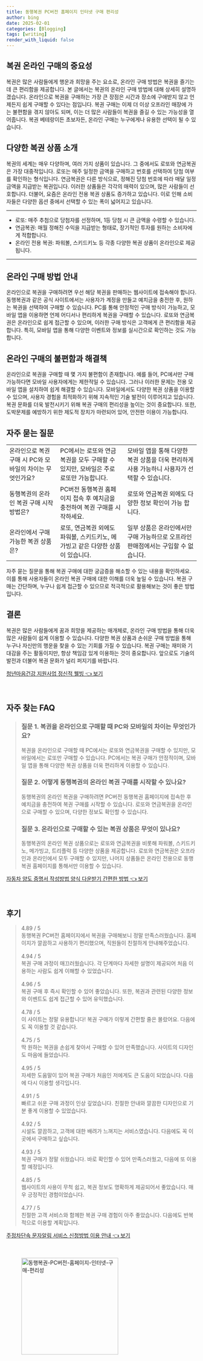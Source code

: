 ```yaml
---
title: 동행복권 PC버전 홈페이지 인터넷 구매 편리성
author: bing
date: 2025-02-01
categories: [Blogging]
tags: [writing]
render_with_liquid: false
---
```



<h2 id='복권 온라인 구매의 중요성'>복권 온라인 구매의 중요성</h2>

<p>복권은 많은 사람들에게 행운과 희망을 주는 요소로, 온라인 구매 방법은 복권을 즐기는 데 큰 편리함을 제공합니다. 본 글에서는 복권의 온라인 구매 방법에 대해 상세히 설명하겠습니다. 온라인으로 복권을 구매하는 가장 큰 장점은 시간과 장소에 구애받지 않고 언제든지 쉽게 구매할 수 있다는 점입니다. 복권 구매는 이제 더 이상 오프라인 매장에 가는 불편함을 겪지 않아도 되며, 이는 더 많은 사람들이 복권을 즐길 수 있는 가능성을 열어줍니다. 복권 베테랑이든 초보자든, 온라인 구매는 누구에게나 유용한 선택이 될 수 있습니다.</p>

<h2 id='다양한 복권 상품 소개'>다양한 복권 상품 소개</h2>

<p>복권의 세계는 매우 다양하며, 여러 가지 상품이 있습니다. 그 중에서도 로또와 연금복권은 가장 대중적입니다. 로또는 매주 일정한 금액을 구매하고 번호를 선택하여 당첨 여부를 확인하는 형식입니다. 연금복권은 다른 방식으로, 정해진 당첨 번호에 따라 매달 일정 금액을 지급받는 복권입니다. 이러한 상품들은 각각의 매력이 있으며, 많은 사람들이 선호합니다. 더불어, 요즘은 온라인 전용 복권 상품도 증가하고 있습니다. 이로 인해 소비자들은 다양한 옵션 중에서 선택할 수 있는 폭이 넓어지고 있습니다.</p>

<hr />

<ul>
    <li>로또: 매주 추첨으로 당첨자를 선정하며, 1등 당첨 시 큰 금액을 수령할 수 있습니다.</li>
    <li>연금복권: 매월 정해진 수익을 지급받는 형태로, 장기적인 투자를 원하는 소비자에게 적합합니다.</li>
    <li>온라인 전용 복권: 파워볼, 스키드키노 등 각종 다양한 복권 상품이 온라인으로 제공됩니다.</li>
</ul>

<hr />

<h2 id='온라인 구매 방법 안내'>온라인 구매 방법 안내</h2>

<p>온라인으로 복권을 구매하려면 우선 해당 복권을 판매하는 웹사이트에 접속해야 합니다. 동행복권과 같은 공식 사이트에서는 사용자가 계정을 만들고 예치금을 충전한 후, 원하는 복권을 선택하여 구매할 수 있습니다. PC를 통해 안정적인 구매 방식이 가능하고, 모바일 앱을 이용하면 언제 어디서나 편리하게 복권을 구매할 수 있습니다. 로또와 연금복권은 온라인으로 쉽게 접근할 수 있으며, 이러한 구매 방식은 고객에게 큰 편리함을 제공합니다. 특히, 모바일 앱을 통해 다양한 이벤트와 정보를 실시간으로 확인하는 것도 가능합니다.</p>

<h2 id='온라인 구매의 불편함과 해결책'>온라인 구매의 불편함과 해결책</h2>

<p>온라인으로 복권을 구매할 때 몇 가지 불편함이 존재합니다. 예를 들어, PC에서만 구매 가능하다면 모바일 사용자에게는 제한적일 수 있습니다. 그러나 이러한 문제는 전용 모바일 앱을 설치하여 쉽게 해결할 수 있습니다. 모바일에서도 다양한 복권 상품을 이용할 수 있으며, 사용자 경험을 최적화하기 위해 지속적인 기술 발전이 이루어지고 있습니다. 복권 문화를 더욱 발전시키기 위해 복권 구매의 편리성을 높이는 것이 중요합니다. 또한, 도박문제를 예방하기 위한 제도적 장치가 마련되어 있어, 안전한 이용이 가능합니다.</p>

<h2 id='자주 묻는 질문'>자주 묻는 질문</h2>

<table>
    <tr>
        <td>온라인으로 복권 구매 시 PC와 모바일의 차이는 무엇인가요?</td>
        <td>PC에서는 로또와 연금복권을 모두 구매할 수 있지만, 모바일은 주로 로또만 가능합니다.</td>
        <td>모바일 앱을 통해 다양한 복권 상품을 더욱 편리하게 사용 가능하니 사용자가 선택할 수 있습니다.</td>
    </tr>
    <tr>
        <td>동행복권의 온라인 복권 구매 시작 방법은?</td>
        <td>PC버전 동행복권 홈페이지 접속 후 예치금을 충전하여 복권 구매를 시작하세요.</td>
        <td>로또와 연금복권 외에도 다양한 정보 확인이 가능 합니다.</td>
    </tr>
    <tr>
        <td>온라인에서 구매 가능한 복권 상품은?</td>
        <td>로또, 연금복권 외에도 파워볼, 스키드키노, 메가빙고 같은 다양한 상품이 있습니다.</td>
        <td>일부 상품은 온라인에서만 구매 가능하므로 오프라인 판매점에서는 구입할 수 없습니다.</td>
    </tr>
</table>

<p>자주 묻는 질문을 통해 복권 구매에 대한 궁금증을 해소할 수 있는 내용을 확인하세요. 이를 통해 사용자들이 온라인 복권 구매에 대한 이해를 더욱 높일 수 있습니다. 복권 구매는 간단하며, 누구나 쉽게 접근할 수 있으므로 적극적으로 활용해보는 것이 좋은 방법입니다.</p>

<h2 id='결론'>결론</h2>

<p>복권은 많은 사람들에게 꿈과 희망을 제공하는 매개체로, 온라인 구매 방법을 통해 더욱 많은 사람들이 쉽게 이용할 수 있습니다. 다양한 복권 상품과 손쉬운 구매 방법을 통해 누구나 자신만의 행운을 찾을 수 있는 기회를 가질 수 있습니다. 복권 구매는 재미와 기대감을 주는 활동이지만, 항상 책임감 있게 이용하는 것이 중요합니다. 앞으로도 기술의 발전과 더불어 복권 문화가 널리 퍼지기를 바랍니다.</p>


<p><a class="click-button" title="청년마음건강 지원사업 정신적 웰빙" href="https://afficreate.github.io/posts/%EC%B2%AD%EB%85%84%EB%A7%88%EC%9D%8C%EA%B1%B4%EA%B0%95-%EC%A7%80%EC%9B%90%EC%82%AC%EC%97%85-%EC%A0%95%EC%8B%A0%EC%A0%81-%EC%9B%B0%EB%B9%99/" rel="dofollow">청년마음건강 지원사업 정신적 웰빙 👈 보기</a></p><br>
<h2 id='자주_찾는_FAQ'>자주 찾는 FAQ</h2>
<div itemscope="" itemtype="https://schema.org/FAQPage"> 
<blockquote> 
<div itemscope="" itemprop="mainEntity" itemtype="https://schema.org/Question"> 
<h3 itemprop="name">질문 1. 복권을 온라인으로 구매할 때 PC와 모바일의 차이는 무엇인가요?</h3> 
<div itemscope="" itemprop="acceptedAnswer" itemtype="https://schema.org/Answer"> 
<span itemprop="text"> 
<p>복권을 온라인으로 구매할 때 PC에서는 로또와 연금복권을 구매할 수 있지만, 모바일에서는 로또만 구매할 수 있습니다. PC에서는 복권 구매가 안정적이며, 모바일 앱을 통해 다양한 복권 상품을 더욱 편리하게 이용할 수 있습니다.</p> 
</span> 
</div> 
</div> 
<div itemscope="" itemprop="mainEntity" itemtype="https://schema.org/Question"> 
<h3 itemprop="name">질문 2. 어떻게 동행복권의 온라인 복권 구매를 시작할 수 있나요?</h3> 
<div itemscope="" itemprop="acceptedAnswer" itemtype="https://schema.org/Answer"> 
<span itemprop="text"> 
<p>동행복권의 온라인 복권을 구매하려면 PC버전 동행복권 홈페이지에 접속한 후 예치금을 충전하여 복권 구매를 시작할 수 있습니다. 로또와 연금복권을 온라인으로 구매할 수 있으며, 다양한 정보도 확인할 수 있습니다.</p> 
</span> 
</div> 
</div> 
<div itemscope="" itemprop="mainEntity" itemtype="https://schema.org/Question"> 
<h3 itemprop="name">질문 3. 온라인으로 구매할 수 있는 복권 상품은 무엇이 있나요?</h3> 
<div itemscope="" itemprop="acceptedAnswer" itemtype="https://schema.org/Answer"> 
<span itemprop="text"> 
<p>동행복권의 온라인 복권 상품으로는 로또와 연금복권을 비롯해 파워볼, 스키드키노, 메가빙고, 트리플럭 등 다양한 상품을 제공합니다. 로또와 연금복권은 오프라인과 온라인에서 모두 구매할 수 있지만, 나머지 상품들은 온라인 전용으로 동행복권 홈페이지를 통해서만 이용할 수 있습니다.</p> 
</span> 
</div> 
</div> 
</blockquote> 
</div>
<p><a class="click-button" title="자동차 양도 증명서 작성방법 양식 다운받기 간편한 방법" href="https://afficreate.github.io/posts/%EC%9E%90%EB%8F%99%EC%B0%A8-%EC%96%91%EB%8F%84-%EC%A6%9D%EB%AA%85%EC%84%9C-%EC%9E%91%EC%84%B1%EB%B0%A9%EB%B2%95-%EC%96%91%EC%8B%9D-%EB%8B%A4%EC%9A%B4%EB%B0%9B%EA%B8%B0-%EA%B0%84%ED%8E%B8%ED%95%9C-%EB%B0%A9%EB%B2%95/" rel="dofollow">자동차 양도 증명서 작성방법 양식 다운받기 간편한 방법 👈 보기</a></p><br>
<h2 id='후기'>후기</h2>
<div itemscope itemtype="https://schema.org/Product">
  <blockquote>
  <div itemprop="review" itemscope itemtype="https://schema.org/Review">
      <div itemprop="reviewRating" itemscope itemtype="https://schema.org/Rating"> <span itemprop="ratingValue">4.89</span> / <span itemprop="bestRating">5</span> </div>
      <span itemprop="reviewBody">동행복권 PC버전 홈페이지에서 복권을 구매해보니 정말 만족스러웠습니다. 홈페이지가 깔끔하고 사용하기 편리했으며, 직원들이 친절하게 안내해주었습니다.</span>
  </div>
  <br>
  <div itemprop="review" itemscope itemtype="https://schema.org/Review">
      <div itemprop="reviewRating" itemscope itemtype="https://schema.org/Rating"> <span itemprop="ratingValue">4.94</span> / <span itemprop="bestRating">5</span> </div>
      <span itemprop="reviewBody">복권 구매 과정이 매끄러웠습니다. 각 단계마다 자세한 설명이 제공되어 처음 이용하는 사람도 쉽게 이해할 수 있었습니다.</span>
  </div>
  <br>
  <div itemprop="review" itemscope itemtype="https://schema.org/Review">
      <div itemprop="reviewRating" itemscope itemtype="https://schema.org/Rating"> <span itemprop="ratingValue">4.96</span> / <span itemprop="bestRating">5</span> </div>
      <span itemprop="reviewBody">복권 구매 후 즉시 확인할 수 있어 좋았습니다. 또한, 복권과 관련된 다양한 정보와 이벤트도 쉽게 접근할 수 있어 유익했습니다.</span>
  </div>
  <br>
  <div itemprop="review" itemscope itemtype="https://schema.org/Review">
      <div itemprop="reviewRating" itemscope itemtype="https://schema.org/Rating"> <span itemprop="ratingValue">4.78</span> / <span itemprop="bestRating">5</span> </div>
      <span itemprop="reviewBody">이 사이트는 정말 유용합니다! 복권 구매가 이렇게 간편할 줄은 몰랐어요. 다음에도 꼭 이용할 것 같습니다.</span>
  </div>
  <br>
  <div itemprop="review" itemscope itemtype="https://schema.org/Review">
      <div itemprop="reviewRating" itemscope itemtype="https://schema.org/Rating"> <span itemprop="ratingValue">4.75</span> / <span itemprop="bestRating">5</span> </div>
      <span itemprop="reviewBody">딱 원하는 복권을 손쉽게 찾아서 구매할 수 있어 만족했습니다. 사이트의 디자인도 마음에 들었습니다.</span>
  </div>
  <br>
  <div itemprop="review" itemscope itemtype="https://schema.org/Review">
      <div itemprop="reviewRating" itemscope itemtype="https://schema.org/Rating"> <span itemprop="ratingValue">4.95</span> / <span itemprop="bestRating">5</span> </div>
      <span itemprop="reviewBody">자세한 도움말이 있어 복권 구매가 처음인 저에게도 큰 도움이 되었습니다. 다음에 다시 이용할 생각입니다.</span>
  </div>
  <br>
  <div itemprop="review" itemscope itemtype="https://schema.org/Review">
      <div itemprop="reviewRating" itemscope itemtype="https://schema.org/Rating"> <span itemprop="ratingValue">4.91</span> / <span itemprop="bestRating">5</span> </div>
      <span itemprop="reviewBody">빠르고 쉬운 구매 과정이 인상 깊었습니다. 친절한 안내와 깔끔한 디자인으로 기분 좋게 이용할 수 있었습니다.</span>
  </div>
  <br>
  <div itemprop="review" itemscope itemtype="https://schema.org/Review">
      <div itemprop="reviewRating" itemscope itemtype="https://schema.org/Rating"> <span itemprop="ratingValue">4.92</span> / <span itemprop="bestRating">5</span> </div>
      <span itemprop="reviewBody">시설도 깔끔하고, 고객에 대한 배려가 느껴지는 서비스였습니다. 다음에도 꼭 이곳에서 구매하고 싶습니다.</span>
  </div>
  <br>
  <div itemprop="review" itemscope itemtype="https://schema.org/Review">
      <div itemprop="reviewRating" itemscope itemtype="https://schema.org/Rating"> <span itemprop="ratingValue">4.93</span> / <span itemprop="bestRating">5</span> </div>
      <span itemprop="reviewBody">복권 구매가 정말 쉬웠습니다. 바로 확인할 수 있어 만족스러웠고, 다음에 또 이용할 예정입니다.</span>
  </div>
  <br>
  <div itemprop="review" itemscope itemtype="https://schema.org/Review">
      <div itemprop="reviewRating" itemscope itemtype="https://schema.org/Rating"> <span itemprop="ratingValue">4.85</span> / <span itemprop="bestRating">5</span> </div>
      <span itemprop="reviewBody">웹사이트의 사용이 무척 쉽고, 복권 정보도 명확하게 제공되어서 좋았습니다. 매우 긍정적인 경험이었습니다.</span>
  </div>
  <br>
  <div itemprop="review" itemscope itemtype="https://schema.org/Review">
      <div itemprop="reviewRating" itemscope itemtype="https://schema.org/Rating"> <span itemprop="ratingValue">4.77</span> / <span itemprop="bestRating">5</span> </div>
      <span itemprop="reviewBody">친절한 고객 서비스와 함께한 복권 구매 경험이 아주 좋았습니다. 다음에도 반복적으로 이용할 계획입니다.</span>
  </div>
  </blockquote>
</div>
<p><a class="click-button" title="주정차단속 문자알림 서비스 신청방법 이용 안내" href="https://afficreate.github.io/posts/%EC%A3%BC%EC%A0%95%EC%B0%A8%EB%8B%A8%EC%86%8D-%EB%AC%B8%EC%9E%90%EC%95%8C%EB%A6%BC-%EC%84%9C%EB%B9%84%EC%8A%A4-%EC%8B%A0%EC%B2%AD%EB%B0%A9%EB%B2%95-%EC%9D%B4%EC%9A%A9-%EC%95%88%EB%82%B4/" rel="dofollow">주정차단속 문자알림 서비스 신청방법 이용 안내 👈 보기</a></p><br>
<figure class="image"><img src="https://afficreate.github.io/assets/img/thumbnail/동행복권-PC버전-홈페이지-인터넷-구매-편리성.webp" alt="동행복권-PC버전-홈페이지-인터넷-구매-편리성" width="256" height="256"></figure>